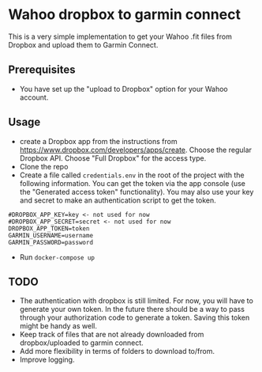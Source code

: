 # Wahoo dropbox to garmin connect
This is a very simple implementation to get your Wahoo .fit files from Dropbox and upload them to Garmin Connect.

## Prerequisites
* You have set up the "upload to Dropbox" option for your Wahoo account.

## Usage
* create a Dropbox app from the instructions from https://www.dropbox.com/developers/apps/create. Choose the regular Dropbox API. Choose "Full Dropbox" for the access type.
* Clone the repo
* Create a file called `credentials.env` in the root of the project with the following information. You can get the token via the app console (use the "Generated access token" functionality). You may also use your key and secret to make an authentication script to get the token. 
```
#DROPBOX_APP_KEY=key <- not used for now
#DROPBOX_APP_SECRET=secret <- not used for now
DROPBOX_APP_TOKEN=token
GARMIN_USERNAME=username
GARMIN_PASSWORD=password
```
* Run `docker-compose up`

## TODO
* The authentication with dropbox is still limited. For now, you will have to generate your own token. In the future there should be a way to pass through your authorization code to generate a token. Saving this token might be handy as well.
* Keep track of files that are not already downloaded from dropbox/uploaded to garmin connect.
* Add more flexibility in terms of folders to download to/from.
* Improve logging.